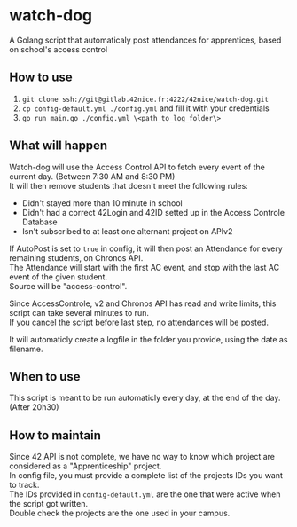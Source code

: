 # watch-dog
A Golang script that automaticaly post attendances for apprentices, based on school's access control  
  
## How to use  
1. `git clone ssh://git@gitlab.42nice.fr:4222/42nice/watch-dog.git`  
2. `cp config-default.yml ./config.yml` and fill it with your credentials  
3. `go run main.go ./config.yml \<path_to_log_folder\>`  
  
## What will happen  
Watch-dog will use the Access Control API to fetch every event of the current day. (Between 7:30 AM and 8:30 PM)  
It will then remove students that doesn't meet the following rules:  
- Didn't stayed more than 10 minute in school  
- Didn't had a correct 42Login and 42ID setted up in the Access Controle Database  
- Isn't subscribed to at least one alternant project on APIv2  
  
If AutoPost is set to `true` in config, it will then post an Attendance for every remaining students, on Chronos API.  
The Attendance will start with the first AC event, and stop with the last AC event of the given student.  
Source will be "access-control".  
  
Since AccessControle, v2 and Chronos API has read and write limits, this script can take several minutes to run.  
If you cancel the script before last step, no attendances will be posted.  

It will automaticly create a logfile in the folder you provide, using the date as filename.

## When to use
This script is meant to be run automaticly every day, at the end of the day. (After 20h30)  

## How to maintain
Since 42 API is not complete, we have no way to know which project are considered as a "Apprenticeship" project.  
In config file, you must provide a complete list of the projects IDs you want to track.   
The IDs provided in `config-default.yml` are the one that were active when the script got written.  
Double check the projects are the one used in your campus.  